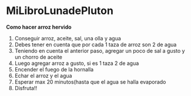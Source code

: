 # MiLibroLunadePluton

**Como hacer arroz hervido**

1. Conseguir arroz, aceite, sal, una olla y agua
2. Debes tener en cuenta que por cada 1 taza de arroz son 2 de agua
3. Teniendo en cuenta el anterior paso, agregar un poco de sal a gusto y un chorro de aceite
4. Luego agregar arroz a gusto, si es 1 taza 2 de agua
5. Encender el fuego de la hornalla
6. Echar el arroz y el agua
7. Esperar max 20 minutos(hasta que el agua se halla evaporado
8. Disfruta!!
